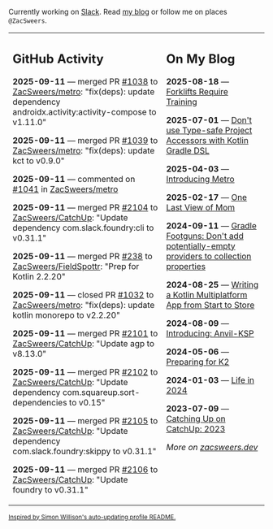 Currently working on [Slack](https://slack.com/). Read [my blog](https://zacsweers.dev/) or follow me on places `@ZacSweers`.

<table><tr><td valign="top" width="60%">

## GitHub Activity
<!-- githubActivity starts -->
**2025-09-11** — merged PR [#1038](https://github.com/ZacSweers/metro/pull/1038) to [ZacSweers/metro](https://github.com/ZacSweers/metro): "fix(deps): update dependency androidx.activity:activity-compose to v1.11.0"

**2025-09-11** — merged PR [#1039](https://github.com/ZacSweers/metro/pull/1039) to [ZacSweers/metro](https://github.com/ZacSweers/metro): "fix(deps): update kct to v0.9.0"

**2025-09-11** — commented on [#1041](https://github.com/ZacSweers/metro/issues/1041#issuecomment-3279048628) in [ZacSweers/metro](https://github.com/ZacSweers/metro)

**2025-09-11** — merged PR [#2104](https://github.com/ZacSweers/CatchUp/pull/2104) to [ZacSweers/CatchUp](https://github.com/ZacSweers/CatchUp): "Update dependency com.slack.foundry:cli to v0.31.1"

**2025-09-11** — merged PR [#238](https://github.com/ZacSweers/FieldSpottr/pull/238) to [ZacSweers/FieldSpottr](https://github.com/ZacSweers/FieldSpottr): "Prep for Kotlin 2.2.20"

**2025-09-11** — closed PR [#1032](https://github.com/ZacSweers/metro/pull/1032) to [ZacSweers/metro](https://github.com/ZacSweers/metro): "fix(deps): update kotlin monorepo to v2.2.20"

**2025-09-11** — merged PR [#2101](https://github.com/ZacSweers/CatchUp/pull/2101) to [ZacSweers/CatchUp](https://github.com/ZacSweers/CatchUp): "Update agp to v8.13.0"

**2025-09-11** — merged PR [#2102](https://github.com/ZacSweers/CatchUp/pull/2102) to [ZacSweers/CatchUp](https://github.com/ZacSweers/CatchUp): "Update dependency com.squareup.sort-dependencies to v0.15"

**2025-09-11** — merged PR [#2105](https://github.com/ZacSweers/CatchUp/pull/2105) to [ZacSweers/CatchUp](https://github.com/ZacSweers/CatchUp): "Update dependency com.slack.foundry:skippy to v0.31.1"

**2025-09-11** — merged PR [#2106](https://github.com/ZacSweers/CatchUp/pull/2106) to [ZacSweers/CatchUp](https://github.com/ZacSweers/CatchUp): "Update foundry to v0.31.1"
<!-- githubActivity ends -->
</td><td valign="top" width="40%">

## On My Blog
<!-- blog starts -->
**2025-08-18** — [Forklifts Require Training](https://www.zacsweers.dev/forklifts-require-training/)

**2025-07-01** — [Don't use Type-safe Project Accessors with Kotlin Gradle DSL](https://www.zacsweers.dev/dont-use-type-safe-project-accessors-with-kotlin-gradle-dsl/)

**2025-04-03** — [Introducing Metro](https://www.zacsweers.dev/introducing-metro/)

**2025-02-17** — [One Last View of Mom](https://www.zacsweers.dev/one-last-view-of-mom/)

**2024-09-11** — [Gradle Footguns: Don't add potentially-empty providers to collection properties](https://www.zacsweers.dev/gradle-footgun-adding-empty-providers-to-collection-properties/)

**2024-08-25** — [Writing a Kotlin Multiplatform App from Start to Store](https://www.zacsweers.dev/writing-a-kotlin-multiplatform-app-from-start-to-store/)

**2024-08-09** — [Introducing: Anvil-KSP](https://www.zacsweers.dev/introducing-anvil-ksp/)

**2024-05-06** — [Preparing for K2](https://www.zacsweers.dev/preparing-for-k2/)

**2024-01-03** — [Life in 2024](https://www.zacsweers.dev/life-in-2024/)

**2023-07-09** — [Catching Up on CatchUp: 2023](https://www.zacsweers.dev/catching-up-on-catchup-2023/)
<!-- blog ends -->
_More on [zacsweers.dev](https://zacsweers.dev/)_
</td></tr></table>

<sub><a href="https://simonwillison.net/2020/Jul/10/self-updating-profile-readme/">Inspired by Simon Willison's auto-updating profile README.</a></sub>